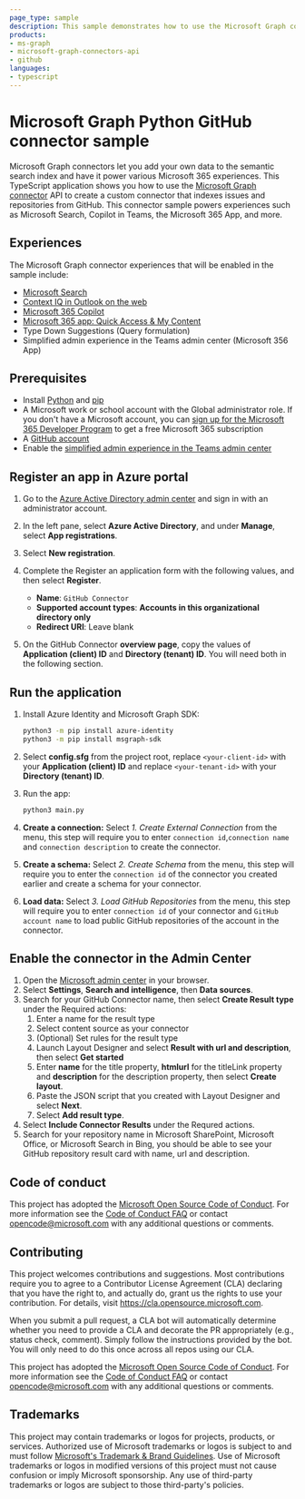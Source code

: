 ```yaml
---
page_type: sample
description: This sample demonstrates how to use the Microsoft Graph connector API to create a custom connector that indexes issues and repositories from GitHub.
products:
- ms-graph
- microsoft-graph-connectors-api
- github
languages:
- typescript
---
```


# Microsoft Graph Python GitHub connector sample

Microsoft Graph connectors let you add your own data to the semantic search index and have it power various Microsoft 365 experiences. This TypeScript application shows you how to use the [Microsoft Graph connector](https://learn.microsoft.com/graph/connecting-external-content-connectors-overview) API to create a custom connector that indexes issues and repositories from GitHub. This connector sample powers experiences such as Microsoft Search, Copilot in Teams, the Microsoft 365 App, and more.

## Experiences

The Microsoft Graph connector experiences that will be enabled in the sample include:

- [Microsoft Search](https://learn.microsoft.com/graph/connecting-external-content-experiences#microsoft-search)
- [Context IQ in Outlook on the web](https://learn.microsoft.com/graph/connecting-external-content-experiences#context-iq-in-outlook-on-the-web-preview)
- [Microsoft 365 Copilot](https://learn.microsoft.com/graph/connecting-external-content-experiences#microsoft-365-copilot-limited-preview)
- [Microsoft 365 app: Quick Access & My Content](https://learn.microsoft.com/graph/connecting-external-content-experiences#microsoft-365-app)
- Type Down Suggestions (Query formulation)
- Simplified admin experience in the Teams admin center (Microsoft 356 App)

## Prerequisites
- Install [Python](https://www.python.org/) and [pip](https://pip.pypa.io/en/stable/)
- A Microsoft work or school account with the Global administrator role. If you don't have a Microsoft account, you can [sign up for the Microsoft 365 Developer Program](https://developer.microsoft.com/microsoft-365/dev-program) to get a free Microsoft 365 subscription
- A [GitHub account](https://github.com)
- Enable the [simplified admin experience in the Teams admin center](https://learn.microsoft.com/graph/connecting-external-content-deploy-teams)

## Register an app in Azure portal

1. Go to the [Azure Active Directory admin center](https://aad.portal.azure.com/) and sign in with an administrator account.
1. In the left pane, select **Azure Active Directory**, and under **Manage**, select **App registrations**.
1. Select **New registration**.
1. Complete the Register an application form with the following values, and then select **Register**.
    - **Name**: `GitHub Connector`
    - **Supported account types**: **Accounts in this organizational directory only**
    - **Redirect URI**: Leave blank

1. On the GitHub Connector **overview page**, copy the values of **Application (client) ID** and **Directory (tenant) ID**. You will need both in the following section.

## Run the application

1. Install Azure Identity and Microsoft Graph SDK:
    ```bash
    python3 -m pip install azure-identity
    python3 -m pip install msgraph-sdk
    ```
1. Select **config.sfg** from the project root, replace `<your-client-id>` with your **Application (client) ID** and replace `<your-tenant-id>` with your **Directory (tenant) ID**.
1. Run the app:
    ```bash
    python3 main.py
    ```

3. **Create a connection:** Select *1. Create External Connection* from the menu, this step will require you to enter `connection id`,`connection name` and `connection description` to create the connector.
4. **Create a schema:** Select *2. Create Schema* from the menu, this step will require you to enter the `connection id` of the connector you created earlier and create a schema for your connector.
5. **Load data:** Select *3. Load GitHub Repositories* from the menu, this step will require you to enter `connection id` of your connector and `GitHub account name` to load public GitHub repositories of the account in the connector.

## Enable the connector in the Admin Center

1. Open the [Microsoft admin center](https://admin.microsoft.com) in your browser.
1. Select **Settings**, **Search and intelligence**, then **Data sources**. 
1. Search for your GitHub Connector name, then select **Create Result type** under the Required actions:
    1. Enter a name for the result type
    1. Select content source as your connector
    1. (Optional) Set rules for the result type
    1. Launch Layout Designer and select **Result with url and description**, then select **Get started**
    1. Enter **name** for the title property, **htmlurl** for the titleLink property and **description** for the description property, then select **Create layout**.
    1. Paste the JSON script that you created with Layout Designer and select **Next**.
    1. Select **Add result type**.
1. Select **Include Connector Results** under the Requred actions.
1. Search for your repository name in Microsoft SharePoint, Microsoft Office, or Microsoft Search in Bing, you should be able to see your GitHub repository result card with name, url and description.

## Code of conduct

This project has adopted the [Microsoft Open Source Code of Conduct](https://opensource.microsoft.com/codeofconduct/). For more information see the [Code of Conduct FAQ](https://opensource.microsoft.com/codeofconduct/faq/) or contact [opencode@microsoft.com](mailto:opencode@microsoft.com) with any additional questions or comments.

## Contributing

This project welcomes contributions and suggestions.  Most contributions require you to agree to a
Contributor License Agreement (CLA) declaring that you have the right to, and actually do, grant us
the rights to use your contribution. For details, visit https://cla.opensource.microsoft.com.

When you submit a pull request, a CLA bot will automatically determine whether you need to provide
a CLA and decorate the PR appropriately (e.g., status check, comment). Simply follow the instructions
provided by the bot. You will only need to do this once across all repos using our CLA.

This project has adopted the [Microsoft Open Source Code of Conduct](https://opensource.microsoft.com/codeofconduct/).
For more information see the [Code of Conduct FAQ](https://opensource.microsoft.com/codeofconduct/faq/) or
contact [opencode@microsoft.com](mailto:opencode@microsoft.com) with any additional questions or comments.

## Trademarks

This project may contain trademarks or logos for projects, products, or services. Authorized use of Microsoft 
trademarks or logos is subject to and must follow 
[Microsoft's Trademark & Brand Guidelines](https://www.microsoft.com/en-us/legal/intellectualproperty/trademarks/usage/general).
Use of Microsoft trademarks or logos in modified versions of this project must not cause confusion or imply Microsoft sponsorship.
Any use of third-party trademarks or logos are subject to those third-party's policies.
